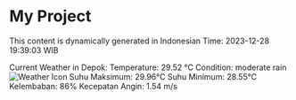 # My Project

This content is dynamically generated in Indonesian Time: 2023-12-28 19:39:03 WIB


Current Weather in Depok:
Temperature: 29.52 °C
Condition: moderate rain
![Weather Icon](http://openweathermap.org/img/w/.png)
Suhu Maksimum: 29.96°C
Suhu Minimum: 28.55°C
Kelembaban: 86%
Kecepatan Angin: 1.54 m/s
